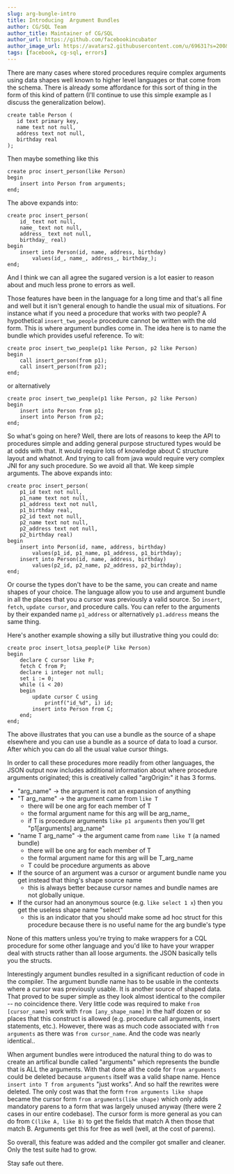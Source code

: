 ```yaml
---
slug: arg-bungle-intro
title: Introducing  Argument Bundles
author: CG/SQL Team
author_title: Maintainer of CG/SQL
author_url: https://github.com/facebookincubator
author_image_url: https://avatars2.githubusercontent.com/u/69631?s=200&v=4
tags: [facebook, cg-sql, errors]
---
```


There are many cases where stored procedures require complex arguments using data shapes well known
to higher level languages or that come from the schema.  There is already some affordance for this
sort of thing in the form of this kind of pattern (I'll continue to use this simple example as I
discuss the generalization below).

```
create table Person (
   id text primary key,
   name text not null,
   address text not null,
   birthday real
);
```

Then maybe something like this

```
create proc insert_person(like Person)
begin
    insert into Person from arguments;
end;
```

The above expands into:

```
create proc insert_person(
    id_ text not null,
    name_ text not null,
    address_ text not null,
    birthday_ real)
begin
    insert into Person(id, name, address, birthday)
        values(id_, name_, address_, birthday_);
end;
```

And I think we can all agree the sugared version is a lot easier to reason about
and much less prone to errors as well.

Those features have been in the language for a long time and that's all fine and well
but it isn't general enough to handle the usual mix of situations.  For instance what
if you need a procedure that works with two people?  A hypothetical `insert_two_people`
procedure cannot be written with the old form.  This is where argument bundles come in.
The idea here is to name the bundle which provides useful reference.  To wit:

```
create proc insert_two_people(p1 like Person, p2 like Person)
begin
    call insert_person(from p1);
    call insert_person(from p2);
end;
```

or alternatively

```
create proc insert_two_people(p1 like Person, p2 like Person)
begin
    insert into Person from p1;
    insert into Person from p2;
end;
```

So what's going on here?  Well, there are lots of reasons to keep the API to procedures simple
and adding general purpose structured types would be at odds with that.  It would require lots
of knowledge about C structure layout and whatnot.  And trying to call from java would require
very complex JNI for any such procedure.  So we avoid all that.  We keep simple arguments.
The above expands into:

```
create proc insert_person(
    p1_id text not null,
    p1_name text not null,
    p1_address text not null,
    p1_birthday real,
    p2_id text not null,
    p2_name text not null,
    p2_address text not null,
    p2_birthday real)
begin
    insert into Person(id, name, address, birthday)
        values(p1_id, p1_name, p1_address, p1_birthday);
    insert into Person(id, name, address, birthday)
        values(p2_id, p2_name, p2_address, p2_birthday);
end;
```

Or course the types don't have to be the same, you can create and name shapes of your choice.  The language allow
you to use and argument bundle in all the places that you a cursor was previously a valid source.  So `insert`,
`fetch`, `update cursor`, and procedure calls.  You can refer to the arguments by their expanded name `p1_address`
or alternatively `p1.address` means the same thing.

Here's another example showing a silly but illustrative thing you could do:

```
create proc insert_lotsa_people(P like Person)
begin
    declare C cursor like P;
    fetch C from P;
    declare i integer not null;
    set i := 0;
    while (i < 20)
    begin
        update cursor C using
            printf("id_%d", i) id;
        insert into Person from C;
    end;
end;
```

The above illustrates that you can use a bundle as the source of a shape elsewhere and you can
use a bundle as a source of data to load a cursor.  After which you can do all the usual value cursor things.

In order to call these procedures more readily from other languages, the JSON output now includes additional
information about where procedure arguments originated;  this is creatively called "argOrigin:" it has 3 forms.

* "arg_name" -> the argument is not an expansion of anything
* "T arg_name" -> the argument came from `like T`
   * there will be one arg for each member of T
   * the formal argument name for this arg will be arg_name_
   * if T is procedure arguments `like p1 arguments` then you'll get  "p1[arguments] arg_name"
* "name T arg_name" -> the argument came from `name like T` (a named bundle)
   * there will be one arg for each member of T
   * the formal argument name for this arg will be T_arg_name
   * T could be procedure arguments as above
* If the source of an argument was a cursor or argument bundle name you get instead that thing's shape source name
  * this is always better because cursor names and bundle names are not globally unique.
* If the cursor had an anonymous source (e.g. `like select 1 x`) then you get the useless shape name "select"
  * this is an indicator that you should make some ad hoc struct for this procedure because there is no useful name for the arg bundle's type

None of this matters unless you're trying to make wrappers for a CQL procedure for some other language
and you'd like to have your wrapper deal with structs rather than all loose arguments.  the JSON
basically tells you the structs.

Interestingly argument bundles resulted in a significant reduction of code in the compiler.  The argument bundle
name has to be usable in the contexts where a cursor was previously usable.  It is another source of shaped data.
That proved to be super simple as they look almost identical to the compiler -- no coincidence there.  Very little
code was required to make `from [cursor_name]` work with `from [any_shape_name]` in the half dozen or so places
that this construct is allowed (e.g. procedure call arguments, insert statements, etc.).  However, there was as
much code associated with `from arguments` as there was `from cursor_name`.  And the code was nearly identical..

When argument bundles were introduced the natural thing to do was to create an artifical bundle called "arguments" which
represents the bundle that is ALL the arguments.  With that done all the code for `from arguments` could be deleted
because `arguments` itself was a valid shape name.  Hence `insert into T from arguments` "just works".  And so half
the rewrites were deleted.  The only cost was that the form `from arguments like shape` became the cursor form
`from arguments(like shape)` which only adds mandatory parens to a form that was largely unused anyway (there were 2
cases in our entire codebase).  The cursor form is more general as you can do from `C(like A, like B)` to get the
fields that match A then those that match B.  Arguments get this for free as well (well, at the cost of parens).

So overall, this feature was added and the compiler got smaller and cleaner.  Only the test suite had to grow.

Stay safe out there.
